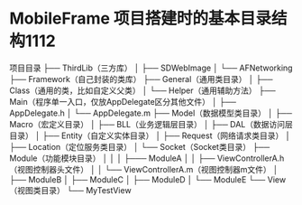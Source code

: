 # MobileFrame  项目搭建时的基本目录结构1112

项目目录
├── ThirdLib（三方库）
│   ├── SDWebImage
│   └── AFNetworking
├── Framework（自己封装的类库）
├── General（通用类目录）
│   ├── Class（通用的类，比如自定义父类）
│   └── Helper（通用辅助方法）
├── Main（程序单一入口，仅放AppDelegate区分其他文件）
│   ├── AppDelegate.h
│   └── AppDelegate.m
├── Model（数据模型类目录）
│   ├── Macro（宏定义目录）
│   ├── BLL（业务逻辑层目录）
│   ├── DAL（数据访问层目录）
│   ├── Entity（自定义实体目录）
│   ├── Request（网络请求类目录）
│   ├── Location（定位服务类目录）
│   └── Socket（Socket类目录）
├── Module（功能模块目录）
│   │ 
│   ├─── ModuleA
│   │      ├── ViewControllerA.h（视图控制器头文件）
│   │      └── ViewControllerA.m（视图控制器m文件）
│   ├── ModuleB
│   ├── ModuleC
│   ├── ModuleD
│   └── ModuleE
└── View（视图类目录）
    └── MyTestView

